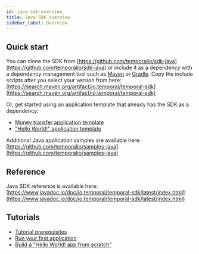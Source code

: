```yaml
---
id: java-sdk-overview
title: Java SDK overview
sidebar_label: Overview
---
```


## Quick start

You can clone the SDK from [https://github.com/temporalio/sdk-java](https://github.com/temporalio/sdk-java) or include it as a dependency with a dependency management tool such as [Maven](https://maven.apache.org/) or [Gradle](https://gradle.org/). Copy the include scripts after you select your version from here: [https://search.maven.org/artifact/io.temporal/temporal-sdk](https://search.maven.org/artifact/io.temporal/temporal-sdk)

Or, get started using an application template that already has the SDK as a dependency:

- [Money transfer application template](https://github.com/temporalio/money-transfer-project-template-java)
- ["Hello World!" application template](https://github.com/temporalio/hello-world-project-template-java)

Additional Java application samples are available here: [https://github.com/temporalio/samples-java](https://github.com/temporalio/samples-java)

## Reference

Java SDK reference is available here: [https://www.javadoc.io/doc/io.temporal/temporal-sdk/latest/index.html](https://www.javadoc.io/doc/io.temporal/temporal-sdk/latest/index.html)

## Tutorials

- [Tutorial prerequisites](/docs/java-sdk-tutorial-prerequisites)
- [Run your first application](/docs/java-run-your-first-app)
- [Build a "Hello World! app from scratch"](/docs/java-hello-world)
